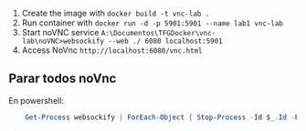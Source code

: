 1. Create the image with  `docker build -t vnc-lab .`
2. Run container with `docker run -d -p 5901:5901 --name lab1 vnc-lab`
3. Start noVNC service `A:\Documentos\TFGDocker\vnc-lab\noVNC>websockify --web ./ 6080 localhost:5901`
4. Access NoVnc `http://localhost:6080/vnc.html`


## Parar todos noVnc

En powershell:
```powershell
    Get-Process websockify | ForEach-Object { Stop-Process -Id $_.Id -Force }
```
